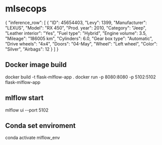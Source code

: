# mlsecops

{
  "inference_row": [
    {
      "ID": 45654403,
      "Levy": 1399,
      "Manufacturer": "LEXUS",
      "Model": "RX 450",
      "Prod. year": 2010,
      "Category": "Jeep",
      "Leather interior": "Yes",
      "Fuel type": "Hybrid",
      "Engine volume": 3.5,
      "Mileage": "186005 km",
      "Cylinders": 6.0,
      "Gear box type": "Automatic",
      "Drive wheels": "4x4",
      "Doors": "04-May",
      "Wheel": "Left wheel",
      "Color": "Silver",
      "Airbags": 12
    }
  ]
}

## Docker image build
docker build -t flask-mlflow-app . 
docker run -p 8080:8080 -p 5102:5102 flask-mlflow-app 

## mlflow start
mlflow ui --port 5102

## Conda set enviroment
conda activate mlflow_env


